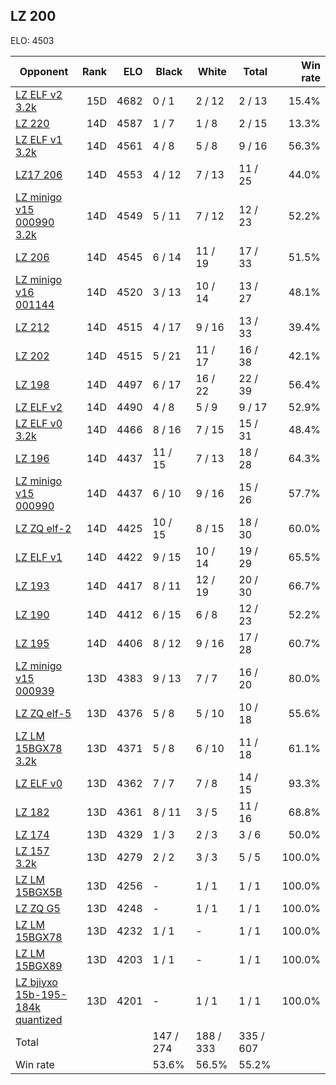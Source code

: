 ## LZ 200 ##

ELO: 4503

Opponent | Rank | ELO | Black | White | Total | Win rate
---------|-----:|----:|-------|-------|-------|-------:
[LZ ELF v2 3.2k](LZ%20ELF%20v2%203.2k.md) | 15D | 4682 | 0 / 1 | 2 / 12 | 2 / 13 | 15.4%
[LZ 220](LZ%20220.md) | 14D | 4587 | 1 / 7 | 1 / 8 | 2 / 15 | 13.3%
[LZ ELF v1 3.2k](LZ%20ELF%20v1%203.2k.md) | 14D | 4561 | 4 / 8 | 5 / 8 | 9 / 16 | 56.3%
[LZ17 206](LZ17%20206.md) | 14D | 4553 | 4 / 12 | 7 / 13 | 11 / 25 | 44.0%
[LZ minigo v15 000990 3.2k](LZ%20minigo%20v15%20000990%203.2k.md) | 14D | 4549 | 5 / 11 | 7 / 12 | 12 / 23 | 52.2%
[LZ 206](LZ%20206.md) | 14D | 4545 | 6 / 14 | 11 / 19 | 17 / 33 | 51.5%
[LZ minigo v16 001144](LZ%20minigo%20v16%20001144.md) | 14D | 4520 | 3 / 13 | 10 / 14 | 13 / 27 | 48.1%
[LZ 212](LZ%20212.md) | 14D | 4515 | 4 / 17 | 9 / 16 | 13 / 33 | 39.4%
[LZ 202](LZ%20202.md) | 14D | 4515 | 5 / 21 | 11 / 17 | 16 / 38 | 42.1%
[LZ 198](LZ%20198.md) | 14D | 4497 | 6 / 17 | 16 / 22 | 22 / 39 | 56.4%
[LZ ELF v2](LZ%20ELF%20v2.md) | 14D | 4490 | 4 / 8 | 5 / 9 | 9 / 17 | 52.9%
[LZ ELF v0 3.2k](LZ%20ELF%20v0%203.2k.md) | 14D | 4466 | 8 / 16 | 7 / 15 | 15 / 31 | 48.4%
[LZ 196](LZ%20196.md) | 14D | 4437 | 11 / 15 | 7 / 13 | 18 / 28 | 64.3%
[LZ minigo v15 000990](LZ%20minigo%20v15%20000990.md) | 14D | 4437 | 6 / 10 | 9 / 16 | 15 / 26 | 57.7%
[LZ ZQ elf-2](LZ%20ZQ%20elf-2.md) | 14D | 4425 | 10 / 15 | 8 / 15 | 18 / 30 | 60.0%
[LZ ELF v1](LZ%20ELF%20v1.md) | 14D | 4422 | 9 / 15 | 10 / 14 | 19 / 29 | 65.5%
[LZ 193](LZ%20193.md) | 14D | 4417 | 8 / 11 | 12 / 19 | 20 / 30 | 66.7%
[LZ 190](LZ%20190.md) | 14D | 4412 | 6 / 15 | 6 / 8 | 12 / 23 | 52.2%
[LZ 195](LZ%20195.md) | 14D | 4406 | 8 / 12 | 9 / 16 | 17 / 28 | 60.7%
[LZ minigo v15 000939](LZ%20minigo%20v15%20000939.md) | 13D | 4383 | 9 / 13 | 7 / 7 | 16 / 20 | 80.0%
[LZ ZQ elf-5](LZ%20ZQ%20elf-5.md) | 13D | 4376 | 5 / 8 | 5 / 10 | 10 / 18 | 55.6%
[LZ LM 15BGX78 3.2k](LZ%20LM%2015BGX78%203.2k.md) | 13D | 4371 | 5 / 8 | 6 / 10 | 11 / 18 | 61.1%
[LZ ELF v0](LZ%20ELF%20v0.md) | 13D | 4362 | 7 / 7 | 7 / 8 | 14 / 15 | 93.3%
[LZ 182](LZ%20182.md) | 13D | 4361 | 8 / 11 | 3 / 5 | 11 / 16 | 68.8%
[LZ 174](LZ%20174.md) | 13D | 4329 | 1 / 3 | 2 / 3 | 3 / 6 | 50.0%
[LZ 157 3.2k](LZ%20157%203.2k.md) | 13D | 4279 | 2 / 2 | 3 / 3 | 5 / 5 | 100.0%
[LZ LM 15BGX5B](LZ%20LM%2015BGX5B.md) | 13D | 4256 | - | 1 / 1 | 1 / 1 | 100.0%
[LZ ZQ G5](LZ%20ZQ%20G5.md) | 13D | 4248 | - | 1 / 1 | 1 / 1 | 100.0%
[LZ LM 15BGX78](LZ%20LM%2015BGX78.md) | 13D | 4232 | 1 / 1 | - | 1 / 1 | 100.0%
[LZ LM 15BGX89](LZ%20LM%2015BGX89.md) | 13D | 4203 | 1 / 1 | - | 1 / 1 | 100.0%
[LZ bjiyxo 15b-195-184k quantized](LZ%20bjiyxo%2015b-195-184k%20quantized.md) | 13D | 4201 | - | 1 / 1 | 1 / 1 | 100.0%
Total | | | 147 / 274 | 188 / 333 | 335 / 607 | 
Win rate| | | 53.6% | 56.5% | 55.2% | 
